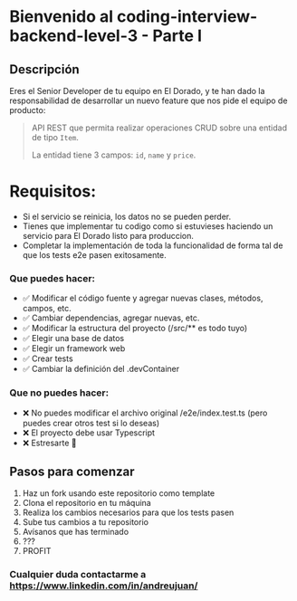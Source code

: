 # Bienvenido al coding-interview-backend-level-3 - Parte I

## Descripción
Eres el Senior Developer de tu equipo en El Dorado, y te han dado la responsabilidad de desarrollar un nuevo feature que nos pide el equipo de producto:

> API REST que permita realizar operaciones CRUD sobre una entidad de tipo `Item`.
>
> La entidad tiene 3 campos: `id`, `name` y `price`.
>
>

# Requisitos:
- Si el servicio se reinicia, los datos no se pueden perder.
- Tienes que implementar tu codigo como si estuvieses haciendo un servicio para El Dorado listo para produccion.
- Completar la implementación de toda la funcionalidad de forma tal de que los tests e2e pasen exitosamente.


### Que puedes hacer: 
- ✅ Modificar el código fuente y agregar nuevas clases, métodos, campos, etc.
- ✅ Cambiar dependencias, agregar nuevas, etc.
- ✅ Modificar la estructura del proyecto (/src/** es todo tuyo)
- ✅ Elegir una base de datos
- ✅ Elegir un framework web
- ✅ Crear tests
- ✅ Cambiar la definición del .devContainer


### Que **no** puedes hacer:
- ❌ No puedes modificar el archivo original /e2e/index.test.ts (pero puedes crear otros test si lo deseas)
- ❌ El proyecto debe usar Typescript 
- ❌ Estresarte 🤗


## Pasos para comenzar
1. Haz un fork usando este repositorio como template
2. Clona el repositorio en tu máquina
3. Realiza los cambios necesarios para que los tests pasen
4. Sube tus cambios a tu repositorio
5. Avísanos que has terminado
6. ???
7. PROFIT

### Cualquier duda contactarme a https://www.linkedin.com/in/andreujuan/
